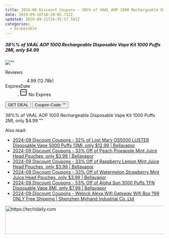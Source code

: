 ```yaml
---
title: 2024-09 Discount Coupons - 38%% of VAAL AOP 1000 Rechargeable Disposable Vape Kit 1000 Puffs 2Ml, only $4.99 | Bellavapor
date: 2024-09-16T16:28:02.712Z
updated: 2024-09-21T16:55:57.581Z
categories:
  - Disposable
---
```


<div class="max-w-4xl mx-auto grid grid-cols-1 lg:max-w-5xl lg:gap-x-20 lg:grid-cols-2">
  <div class="relative p-3 col-start-1 row-start-1 flex flex-col-reverse rounded-lg bg-gradient-to-t from-black/75 via-black/0 sm:bg-none sm:row-start-2 sm:p-0 lg:row-start-1">
    <h5 class="mt-1 text-lg font-semibold text-white sm:text-slate-900 md:text-2xl dark:sm:text-white">38%% of VAAL AOP 1000 Rechargeable Disposable Vape Kit 1000 Puffs 2Ml, only $4.99</h5>
  </div>
  
  <div class="col-start-1 col-end-3 row-start-1 grid gap-4 sm:mb-6 sm:grid-cols-4 lg:col-start-2 lg:row-span-6 lg:row-end-6 lg:mb-0 lg:gap-6">
      <img src="&quot;&quot;" onClick="javascript:window.open(decodeURIComponent('%22https%3A%2F%2Fwww.shareasale.com%2Fu.cfm%3Fd%3D1094768%26m%3D122475%26u%3D4338022%22'), '_blank');void(0);" alt="&quot;&quot;" class="h-60 w-full rounded-lg object-cover sm:col-span-2 sm:h-52 lg:col-span-full" loading="lazy" />
    
  </div>
  <dl class="row-start-2 mt-4 flex items-center text-xs font-medium sm:row-start-3 sm:mt-1 md:mt-2.5 lg:row-start-2">
    <dt class="sr-only">Reviews</dt>
    <dd class="flex items-center text-indigo-600 dark:text-indigo-400">
      <svg width="24" height="24" fill="none" aria-hidden="true" class="mr-1 stroke-current dark:stroke-indigo-500">
        <path d="m12 5 2 5h5l-4 4 2.103 5L12 16l-5.103 3L9 14l-4-4h5l2-5Z" stroke-width="2" stroke-linecap="round" stroke-linejoin="round" />
      </svg>
      <span>4.99 <span class="font-normal text-slate-400">(12.78k)</span></span>
    </dd>
    <dt class="sr-only">ExpiresDate</dt>
    <dd class="flex items-center">
      <svg width="2" height="2" aria-hidden="true" fill="currentColor" class="mx-3 text-slate-300">
        <circle cx="1" cy="1" r="1" />
      </svg>
      <svg width="24" height="24" viewBox="0 0 24 24" fill="none" stroke="currentColor" stroke-width="2">
        <rect x="3" y="3" width="18" height="18" rx="2" fill="#fff" />
        <path d="M6 10L18 10" stroke="red" stroke-width="2" fill="none" />
        <path d="M10 6L10 18" stroke="#fff" stroke-width="2" fill="none" />
      </svg>
      No Expires    </dd>
  </dl>
  <div class="col-start-1 row-start-3 mt-4 self-center sm:col-start-2 sm:row-span-2 sm:row-start-2 sm:mt-0 lg:col-start-1 lg:row-start-3 lg:row-end-4 lg:mt-6">
    <button type="button" onClick="javascript:window.open(decodeURIComponent('%22https%3A%2F%2Fwww.shareasale.com%2Fu.cfm%3Fd%3D1094768%26m%3D122475%26u%3D4338022%22'), '_blank');void(0);" class="rounded-lg bg-red-600 px-3 py-2 text-sm font-medium leading-6 text-white">GET DEAL</button>
    <button type="button" onClick="javascript:window.open(decodeURIComponent('%22https%3A%2F%2Fwww.shareasale.com%2Fu.cfm%3Fd%3D1094768%26m%3D122475%26u%3D4338022%22'), '_blank');void(0);" class="border-dashed border-2 border-indigo-600 bg-green-100 text-sm leading-6 font-medium py-2 px-3 rounded-lg">Coupon Code: &quot;&quot;</button>
  </div>
  <p class="col-start-1 mt-4 text-sm leading-6 sm:col-span-2 lg:col-span-1 lg:row-start-4 lg:mt-6 dark:text-slate-400">
    38%% of VAAL AOP 1000 Rechargeable Disposable Vape Kit 1000 Puffs 2Ml, only $4.99 
""  </p>
</div>

<span class="atpl-alsoreadstyle">Also read:</span>
<div><ul>
<li><a href="https://coupons.techidaily.com/coupon-1099964-share-122475-sale/"><u>2024-09 Discount Coupons - 32% of Lost Mary OS5000 LUSTER Disposable Vape 5000 Puffs 13Ml, only $12.99 | Bellavapor</u></a></li>
<li><a href="https://coupons.techidaily.com/coupon-1105826-share-122475-sale/"><u>2024-09 Discount Coupons - 33% Off of Peach Pineapple Mint Juice Head Pouches, only $3.99 | Bellavapor</u></a></li>
<li><a href="https://coupons.techidaily.com/coupon-1105824-share-122475-sale/"><u>2024-09 Discount Coupons - 33% Off of Raspberry Lemon Mint Juice Head Pouches, only $3.99 | Bellavapor</u></a></li>
<li><a href="https://coupons.techidaily.com/coupon-1105827-share-122475-sale/"><u>2024-09 Discount Coupons - 33% Off of Watermelon Strawberry Mint Juice Head Pouches, only $3.99 | Bellavapor</u></a></li>
<li><a href="https://coupons.techidaily.com/coupon-1104075-share-122475-sale/"><u>2024-09 Discount Coupons - 53% Off of Aloha Sun 3000 Puffs TFN Disposable Vape 8Ml, only $7.99 | Bellavapor</u></a></li>
<li><a href="https://coupons.techidaily.com/coupon-1106082-share-113721-sale/"><u>2024-09 Discount Coupons - Welock Alexa Wifi Gateway Wifi Box ?99 ONLY Free Shipping | Shenzhen Myhand Industrial Co.,Ltd</u></a></li>
</ul></div>

<ins class="adsbygoogle"
      style="display:block"
      data-ad-client="ca-pub-7571918770474297"
      data-ad-slot="8358498916"
      data-ad-format="auto"
      data-full-width-responsive="true"></ins>
    

<!-- affiliate ads begin -->
<a href="https://appsumo.8odi.net/c/5597632/2112008/7443" target="_top" id="2112008">
  <img src="//a.impactradius-go.com/display-ad/7443-2112008" border="0" alt="https://techidaily.com" width="728" height="90"/>
</a>
<img height="0" width="0" src="https://appsumo.8odi.net/i/5597632/2112008/7443" style="position:absolute;visibility:hidden;" border="0" />
<!-- affiliate ads end -->

